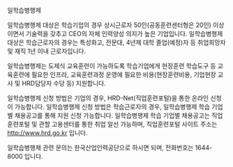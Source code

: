 일학습병행제


일학습병행제 대상은 학습기업의 경우 상시근로자 50인(공동훈련센터형은 20인) 이상이면서 기술력을 갖추고 CEO의 자체 인력양성 의지가 높은 기업입니다. 일학습병행제 대상은 학습근로자의 경우는 특성화고, 전문대, 4년제 대학 졸업(예정)자 등 취업희망자 및 재직 1년 이내 근로자입니다.


일학습병행제는 도제식 교육훈련이 가능하도록 학습기업에게 현장훈련 학습도구 등 교육훈련에 필요한 인프라, 교육훈련과정 운영에 필요한 비용(현장훈련비용, 기업현장 교사 및 HRD담당자 수당 등) 지원합니다.


일학습병행제 신청 방법은 기업의 경우, HRD-Net(직업훈련포털)을 통한 온라인 신청이 가능합니다.
일학습병행제 신청 방법은 학습근로자의 경우, 일학습병행제 학습 기업별 채용공고를 통해 지원 신청 가능합니다.
일학습병행제 학습 기업별 채용공고는 직업훈련포털 및 관할 고용센터를 통한 취업 알선 가능하며, 직업훈련포털 사이트 주소는 http://www.hrd.go.kr 입니다.


일학습병행제 관련 문의는 한국산업인력공단으로 하시면 되며, 전화번호는 1644-8000 입니다.